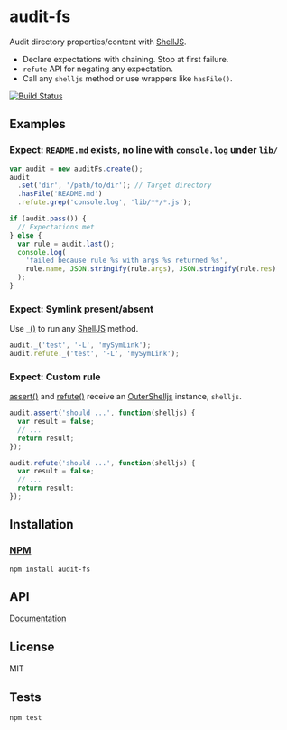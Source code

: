 # audit-fs

Audit directory properties/content with [ShellJS](https://github.com/arturadib/shelljs).

* Declare expectations with chaining. Stop at first failure.
* `refute` API for negating any expectation.
* Call any `shelljs` method or use wrappers like `hasFile()`.

[![Build Status](https://travis-ci.org/codeactual/audit-fs.png)](https://travis-ci.org/codeactual/audit-fs)

## Examples

### Expect: `README.md` exists, no line with `console.log` under `lib/`

```js
var audit = new auditFs.create();
audit
  .set('dir', '/path/to/dir'); // Target directory
  .hasFile('README.md')
  .refute.grep('console.log', 'lib/**/*.js');

if (audit.pass()) {
  // Expectations met
} else {
  var rule = audit.last();
  console.log(
    'failed because rule %s with args %s returned %s',
    rule.name, JSON.stringify(rule.args), JSON.stringify(rule.res)
  );
}
```

### Expect: Symlink present/absent

Use [_()](docs/AuditFs.md) to run any [ShellJS](http://documentup.com/arturadib/shelljs#command-reference) method.

```js
audit._('test', '-L', 'mySymLink');
audit.refute._('test', '-L', 'mySymLink');
```

### Expect: Custom rule

[assert()](docs/AuditFs.md) and [refute()](docs/AuditFs.md) receive an [OuterShelljs](https://github.com/codeactual/outer-shelljs/blob/master/docs/OuterShelljs.md) instance, `shelljs`.

```js
audit.assert('should ...', function(shelljs) {
  var result = false;
  // ...
  return result;
});

audit.refute('should ...', function(shelljs) {
  var result = false;
  // ...
  return result;
});
```

## Installation

### [NPM](https://npmjs.org/package/audit-fs)

    npm install audit-fs

## API

[Documentation](docs/AuditFs.md)

## License

  MIT

## Tests

    npm test
